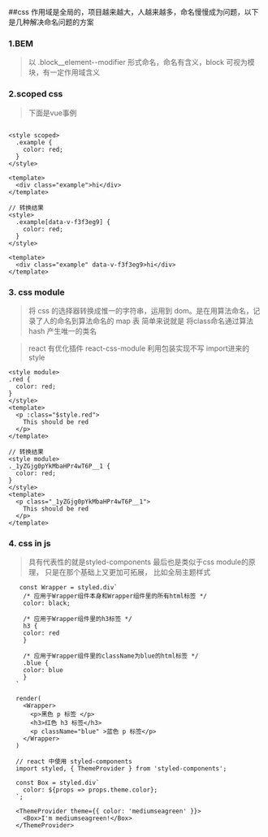 ##css 作用域是全局的，项目越来越大，人越来越多，命名慢慢成为问题，以下是几种解决命名问题的方案

### 1.BEM
> 以 .block__element--modifier 形式命名，命名有含义，block 可视为模块，有一定作用域含义

### 2.scoped css

> 下面是vue事例
```

<style scoped>
  .example {
    color: red;
  }
</style>

<template>
  <div class="example">hi</div>
</template>

// 转换结果
<style>
  .example[data-v-f3f3eg9] {
    color: red;
  }
</style>

<template>
  <div class="example" data-v-f3f3eg9>hi</div>
</template>

```

### 3. css module
> 将 css 的选择器转换成惟一的字符串，运用到 dom。是在用算法命名，记录了人的命名到算法命名的 map 表
简单来说就是 将class命名通过算法hash 产生唯一的类名

> react 有优化插件 react-css-module 利用包装实现不写 import进来的style

```
<style module>
.red {
  color: red;
}
</style>
<template>
  <p :class="$style.red">
    This should be red
  </p>
</template>

// 转换结果
<style module>
._1yZGjg0pYkMbaHPr4wT6P__1 {
  color: red;
}
</style>
<template>
  <p class="_1yZGjg0pYkMbaHPr4wT6P__1">
    This should be red
  </p>
</template>

```

### 4. css in js

> 具有代表性的就是styled-components  最后也是类似于css module的原理，
  只是在那个基础上又更加可拓展， 比如全局主题样式

```
   const Wrapper = styled.div`
    /* 应用于Wrapper组件本身和Wrapper组件里的所有html标签 */
    color: black;

    /* 应用于Wrapper组件里的h3标签 */
    h3 {
    color: red
    }

    /* 应用于Wrapper组件里的className为blue的html标签 */
    .blue {
    color: blue
    }
  `

  render(
    <Wrapper>
      <p>黑色 p 标签 </p>
      <h3>红色 h3 标签</h3> 
      <p className="blue" >蓝色 p 标签</p>
    </Wrapper>
  )
```

```
  // react 中使用 styled-components
  import styled, { ThemeProvider } from 'styled-components';
  
  const Box = styled.div`
    color: ${props => props.theme.color};
  `;
  
  <ThemeProvider theme={{ color: 'mediumseagreen' }}>
    <Box>I'm mediumseagreen!</Box>
  </ThemeProvider>
```



